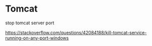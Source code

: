 # Tomcat
stop tomcat server port 

https://stackoverflow.com/questions/42084188/kill-tomcat-service-running-on-any-port-windows
